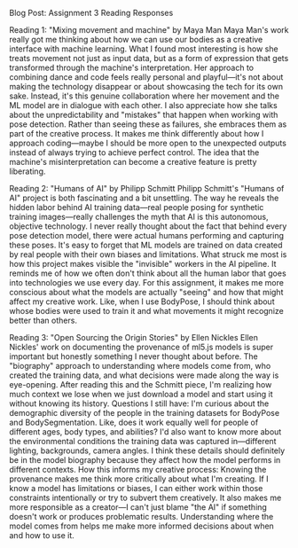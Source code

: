 Blog Post: Assignment 3 Reading Responses

Reading 1: "Mixing movement and machine" by Maya Man
Maya Man's work really got me thinking about how we can use our bodies as a creative interface with machine learning. What I found most interesting is how she treats movement not just as input data, but as a form of expression that gets transformed through the machine's interpretation. Her approach to combining dance and code feels really personal and playful—it's not about making the technology disappear or about showcasing the tech for its own sake. Instead, it's this genuine collaboration where her movement and the ML model are in dialogue with each other.
I also appreciate how she talks about the unpredictability and "mistakes" that happen when working with pose detection. Rather than seeing these as failures, she embraces them as part of the creative process. It makes me think differently about how I approach coding—maybe I should be more open to the unexpected outputs instead of always trying to achieve perfect control. The idea that the machine's misinterpretation can become a creative feature is pretty liberating.

Reading 2: "Humans of AI" by Philipp Schmitt
Philipp Schmitt's "Humans of AI" project is both fascinating and a bit unsettling. The way he reveals the hidden labor behind AI training data—real people posing for synthetic training images—really challenges the myth that AI is this autonomous, objective technology. I never really thought about the fact that behind every pose detection model, there were actual humans performing and capturing these poses. It's easy to forget that ML models are trained on data created by real people with their own biases and limitations.
What struck me most is how this project makes visible the "invisible" workers in the AI pipeline. It reminds me of how we often don't think about all the human labor that goes into technologies we use every day. For this assignment, it makes me more conscious about what the models are actually "seeing" and how that might affect my creative work. Like, when I use BodyPose, I should think about whose bodies were used to train it and what movements it might recognize better than others.

Reading 3: "Open Sourcing the Origin Stories" by Ellen Nickles
Ellen Nickles' work on documenting the provenance of ml5.js models is super important but honestly something I never thought about before. The "biography" approach to understanding where models come from, who created the training data, and what decisions were made along the way is eye-opening. After reading this and the Schmitt piece, I'm realizing how much context we lose when we just download a model and start using it without knowing its history.
Questions I still have: I'm curious about the demographic diversity of the people in the training datasets for BodyPose and BodySegmentation. Like, does it work equally well for people of different ages, body types, and abilities? I'd also want to know more about the environmental conditions the training data was captured in—different lighting, backgrounds, camera angles. I think these details should definitely be in the model biography because they affect how the model performs in different contexts.
How this informs my creative process: Knowing the provenance makes me think more critically about what I'm creating. If I know a model has limitations or biases, I can either work within those constraints intentionally or try to subvert them creatively. It also makes me more responsible as a creator—I can't just blame "the AI" if something doesn't work or produces problematic results. Understanding where the model comes from helps me make more informed decisions about when and how to use it.